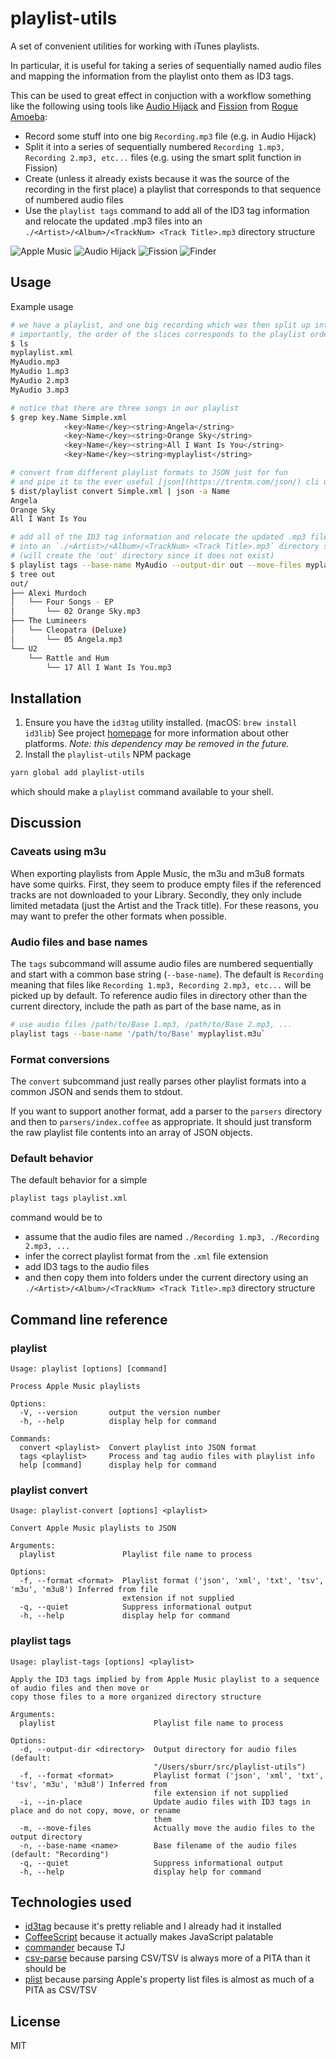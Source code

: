 # playlist-utils

A set of convenient utilities for working with iTunes playlists.

In particular, it is useful for taking a series of sequentially named audio files and mapping the information from the playlist onto them as ID3 tags.

This can be used to great effect in conjuction with a workflow something like the following using tools like [Audio Hijack](https://rogueamoeba.com/audiohijack/) and [Fission](https://rogueamoeba.com/fission/) from [Rogue Amoeba](https://rogueamoeba.com):

* Record some stuff into one big `Recording.mp3` file (e.g. in Audio Hijack)
* Split it into a series of sequentially numbered `Recording 1.mp3, Recording 2.mp3, etc...` files (e.g. using the smart split function in Fission)
* Create (unless it already exists because it was the source of the recording in the first place) a playlist that corresponds to that sequence of numbered audio files
* Use the `playlist tags` command to add all of the ID3 tag information and relocate the updated .mp3 files into an `./<Artist>/<Album>/<TrackNum> <Track Title>.mp3` directory structure

![Apple Music](docs/apple-music.png)
![Audio Hijack](docs/audio-hijack.png)
![Fission](docs/fission.png)
![Finder](docs/finder.png)

## Usage

Example usage

```bash
# we have a playlist, and one big recording which was then split up into 3 smaller slices
# importantly, the order of the slices corresponds to the playlist order
$ ls 
myplaylist.xml
MyAudio.mp3
MyAudio 1.mp3
MyAudio 2.mp3
MyAudio 3.mp3

# notice that there are three songs in our playlist
$ grep key.Name Simple.xml
			<key>Name</key><string>Angela</string>
			<key>Name</key><string>Orange Sky</string>
			<key>Name</key><string>All I Want Is You</string>
			<key>Name</key><string>myplaylist</string>

# convert from different playlist formats to JSON just for fun
# and pipe it to the ever useful [json](https://trentm.com/json/) cli utility
$ dist/playlist convert Simple.xml | json -a Name
Angela
Orange Sky
All I Want Is You

# add all of the ID3 tag information and relocate the updated .mp3 files
# into an `./<Artist>/<Album>/<TrackNum> <Track Title>.mp3` directory structure 
# (will create the 'out' directory since it does not exist)
$ playlist tags --base-name MyAudio --output-dir out --move-files myplaylist.json
$ tree out
out/
├── Alexi Murdoch
│   └── Four Songs - EP
│       └── 02 Orange Sky.mp3
├── The Lumineers
│   └── Cleopatra (Deluxe)
│       └── 05 Angela.mp3
└── U2
    └── Rattle and Hum
        └── 17 All I Want Is You.mp3

```

## Installation

1. Ensure you have the `id3tag` utility installed. (macOS: `brew install id3lib`) See project [homepage](https://id3lib.sourceforge.net) for more information about other platforms. _Note: this dependency may be removed in the future._
2. Install the `playlist-utils` NPM package

```bash
yarn global add playlist-utils
```

which should make a `playlist` command available to your shell.

## Discussion

### Caveats using m3u

When exporting playlists from Apple Music, the m3u and m3u8 formats have some quirks. First, they seem to produce empty files if the referenced tracks are not downloaded to your Library. Secondly, they only include limited metadata (just the Artist and the Track title). For these reasons, you may want to prefer the other formats when possible.

### Audio files and base names

The `tags` subcommand will assume audio files are numbered sequentially and start with a common base string (`--base-name`). The default is `Recording` meaning that files like `Recording 1.mp3, Recording 2.mp3, etc...` will be picked up by default. To reference audio files in directory other than the current directory, include the path as part of the base name, as in

```bash
# use audio files /path/to/Base 1.mp3, /path/to/Base 2.mp3, ...
playlist tags --base-name '/path/to/Base' myplaylist.m3u`
```

### Format conversions

The `convert` subcommand just really parses other playlist formats into a common JSON and sends them to stdout.

If you want to support another format, add a parser to the `parsers` directory and then to `parsers/index.coffee` as appropriate. It should just transform the raw playlist file contents into an array of JSON objects.

### Default behavior

The default behavior for a simple 

```bash
playlist tags playlist.xml
```

command would be to

* assume that the audio files are named `./Recording 1.mp3, ./Recording 2.mp3, ...`
* infer the correct playlist format from the `.xml` file extension
* add ID3 tags to the audio files
* and then copy them into folders under the current directory using an `./<Artist>/<Album>/<TrackNum> <Track Title>.mp3` directory structure

## Command line reference

### playlist

```text
Usage: playlist [options] [command]

Process Apple Music playlists

Options:
  -V, --version       output the version number
  -h, --help          display help for command

Commands:
  convert <playlist>  Convert playlist into JSON format
  tags <playlist>     Process and tag audio files with playlist info
  help [command]      display help for command
```

### playlist convert

```text
Usage: playlist-convert [options] <playlist>

Convert Apple Music playlists to JSON

Arguments:
  playlist               Playlist file name to process

Options:
  -f, --format <format>  Playlist format ('json', 'xml', 'txt', 'tsv', 'm3u', 'm3u8') Inferred from file
                         extension if not supplied
  -q, --quiet            Suppress informational output
  -h, --help             display help for command
```

### playlist tags

```text
Usage: playlist-tags [options] <playlist>

Apply the ID3 tags implied by from Apple Music playlist to a sequence of audio files and then move or 
copy those files to a more organized directory structure

Arguments:
  playlist                      Playlist file name to process

Options:
  -d, --output-dir <directory>  Output directory for audio files (default:
                                "/Users/sburr/src/playlist-utils")
  -f, --format <format>         Playlist format ('json', 'xml', 'txt', 'tsv', 'm3u', 'm3u8') Inferred from
                                file extension if not supplied
  -i, --in-place                Update audio files with ID3 tags in place and do not copy, move, or rename
                                them
  -m, --move-files              Actually move the audio files to the output directory
  -n, --base-name <name>        Base filename of the audio files (default: "Recording")
  -q, --quiet                   Suppress informational output
  -h, --help                    display help for command
```

## Technologies used

* [id3tag](https://id3lib.sourceforge.net) because it's pretty reliable and I already had it installed
* [CoffeeScript](https://coffeescript.org) because it actually makes JavaScript palatable
* [commander](https://github.com/tj/commander.js) because TJ
* [csv-parse](https://csv.js.org/parse/) because parsing CSV/TSV is always more of a PITA than it should be
* [plist](https://github.com/TooTallNate/plist.js) because parsing Apple's property list files is almost as much of a PITA as CSV/TSV

## License

MIT

